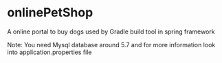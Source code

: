 # onlinePetShop
A online portal to buy dogs used by Gradle build tool in spring framework

Note: You need Mysql database around 5.7 and for more information look into application.properties file
